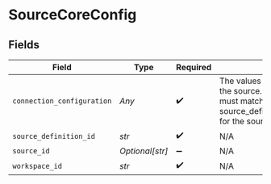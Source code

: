 # SourceCoreConfig


## Fields

| Field                                                                                                                                                 | Type                                                                                                                                                  | Required                                                                                                                                              | Description                                                                                                                                           |
| ----------------------------------------------------------------------------------------------------------------------------------------------------- | ----------------------------------------------------------------------------------------------------------------------------------------------------- | ----------------------------------------------------------------------------------------------------------------------------------------------------- | ----------------------------------------------------------------------------------------------------------------------------------------------------- |
| `connection_configuration`                                                                                                                            | *Any*                                                                                                                                                 | :heavy_check_mark:                                                                                                                                    | The values required to configure the source. The schema for this must match the schema return by source_definition_specifications/get for the source. |
| `source_definition_id`                                                                                                                                | *str*                                                                                                                                                 | :heavy_check_mark:                                                                                                                                    | N/A                                                                                                                                                   |
| `source_id`                                                                                                                                           | *Optional[str]*                                                                                                                                       | :heavy_minus_sign:                                                                                                                                    | N/A                                                                                                                                                   |
| `workspace_id`                                                                                                                                        | *str*                                                                                                                                                 | :heavy_check_mark:                                                                                                                                    | N/A                                                                                                                                                   |